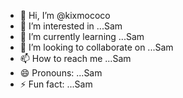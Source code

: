- 👋 Hi, I’m @kixmococo
- 👀 I’m interested in ...Sam
- 🌱 I’m currently learning ...Sam
- 💞️ I’m looking to collaborate on ...Sam
- 📫 How to reach me ...Sam
- 😄 Pronouns: ...Sam
- ⚡ Fun fact: ...Sam

<!---
kixmococo/kixmococo is a ✨ special ✨ repository because its `README.md` (this file) appears on your GitHub profile.
You can click the Preview link to take a look at your changes.
--->
